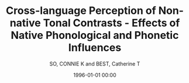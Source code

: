 ---
layout: post
title: Cross-language Perception of Non-native Tonal Contrasts - Effects of Native Phonological and Phonetic Influences

date: 1996-01-01 00:00
author: SO, CONNIE K and BEST, Catherine T
tags: ["epiblast","gfp fusion","histone h2b-","icm","lineage specification","live imaging","mouse blastocyst","pdgfr $\alpha$","primitive endoderm"]
journal: Lang Speech

year: 2010
---